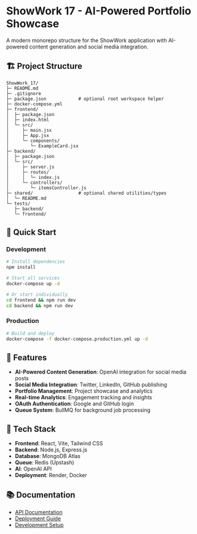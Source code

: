 # ShowWork 17 - AI-Powered Portfolio Showcase

A modern monorepo structure for the ShowWork application with AI-powered content generation and social media integration.

## 🏗️ Project Structure

```
ShowWork_17/
├─ README.md
├─ .gitignore
├─ package.json            # optional root workspace helper
├─ docker-compose.yml
├─ frontend/
│  ├─ package.json
│  ├─ index.html
│  └─ src/
│     ├─ main.jsx
│     ├─ App.jsx
│     └─ components/
│        └─ ExampleCard.jsx
├─ backend/
│  ├─ package.json
│  └─ src/
│     ├─ server.js
│     ├─ routes/
│     │  └─ index.js
│     └─ controllers/
│        └─ itemsController.js
├─ shared/                 # optional shared utilities/types
│  └─ README.md
└─ tests/
   ├─ backend/
   └─ frontend/
```

## 🚀 Quick Start

### Development
```bash
# Install dependencies
npm install

# Start all services
docker-compose up -d

# Or start individually
cd frontend && npm run dev
cd backend && npm run dev
```

### Production
```bash
# Build and deploy
docker-compose -f docker-compose.production.yml up -d
```

## 🧩 Features

- **AI-Powered Content Generation**: OpenAI integration for social media posts
- **Social Media Integration**: Twitter, LinkedIn, GitHub publishing
- **Portfolio Management**: Project showcase and analytics
- **Real-time Analytics**: Engagement tracking and insights
- **OAuth Authentication**: Google and GitHub login
- **Queue System**: BullMQ for background job processing

## 🔧 Tech Stack

- **Frontend**: React, Vite, Tailwind CSS
- **Backend**: Node.js, Express.js
- **Database**: MongoDB Atlas
- **Queue**: Redis (Upstash)
- **AI**: OpenAI API
- **Deployment**: Render, Docker

## 📚 Documentation

- [API Documentation](./docs/API.md)
- [Deployment Guide](./docs/DEPLOYMENT.md)
- [Development Setup](./docs/DEVELOPMENT.md)
